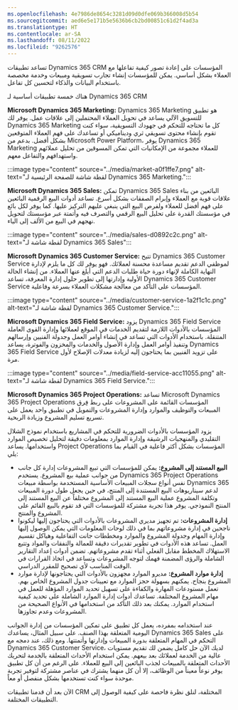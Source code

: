 ```yaml
---
ms.openlocfilehash: 4e7986de8654c3281d09d0dfe069b366008d5b54
ms.sourcegitcommit: aed6e5e171b5e5636b6cb2bd00851c61d2f4ad3a
ms.translationtype: HT
ms.contentlocale: ar-SA
ms.lasthandoff: 08/11/2022
ms.locfileid: "9262576"
---
```

تساعد تطبيقات Dynamics 365 CRM المؤسسات على إعادة تصور كيفية تفاعلها مع العملاء بشكل أساسي. يمكن للمؤسسات إنشاء تجارب تسويقية ومبيعات وخدمة مخصصة باستخدام البيانات والذكاء لتحسين كل تفاعل.

هناك خمسة تطبيقات أساسية لـ Dynamics 365 CRM

**Microsoft Dynamics 365 Marketing:** Dynamics 365 Marketing هو تطبيق للتسويق الآلي يساعد في تحويل العملاء المحتملين إلى علاقات عمل. يوفر لك Dynamics 365 Marketing كل ما تحتاجه للتحكم في جهودك التسويقية، سواء كنت تقوم بإنشاء محتوى تسويقي ثري وديناميكي أو تساعدك على فهم العملاء المتوقعين بشكل أفضل. بدعم من Microsoft Power Platform، يوفر Dynamics 365 Marketing للعملاء مجموعة من الإمكانيات التي تمكن المسوقين من تحليل عملائهم واستهدافهم والتفاعل معهم.

:::image type="content" source="../media/market-a0f1ffe7.png" alt-text="لقطة شاشة للصفحة الرئيسية لـ Dynamics 365 Marketing.":::


**Microsoft Dynamics 365 Sales:** تمكن Dynamics 365 Sales البائعين من بناء علاقات قوية مع العملاء وإبرام الصفقات بشكل أسرع. تساعد أدوات البيع الرقمية البائعين على فهم أفضل للعملاء ولفرص البيع التي ينبغي عليهم التركيز عليها. كما يوفر لكل بائع في مؤسستك القدرة على تحليل البيع الرقمي والتصرف فيه وأتمتة عبر مؤسستك لتحويل نهجهم في البيع من الألف إلى الياء.

:::image type="content" source="../media/sales-d0892c2c.png" alt-text="لقطة شاشة لـ Dynamics 365 Sales":::


**Microsoft Dynamics 365 Customer Service:** تتيح Dynamics 365 Customer Service لموظفي الدعم تقديم مساعدة محسنة لعملائك. فهو يوفر لك كل ما يلزم لإدارة النهاية الكاملة لإنهاء دورة حياة طلبات الدعم التي أبلغ عنها العملاء. من إنشاء الحالة الأولية وإدارتها إلى تطوير حلول إدارة المعرفة، تساعد Dynamics 365 Customer Service المؤسسات على التأكد من معالجة مشكلات العملاء بسرعة وفاعلية.

:::image type="content" source="../media/customer-service-1a2f1c1c.png" alt-text="لقطة شاشة لـ Dynamics 365 Customer Service.":::


**Microsoft Dynamics 365 Field Service:** يزود Dynamics 365 Field Service المؤسسات بالأدوات اللازمة لتقديم الخدمات في الموقع لعملائها وإدارة القوى العاملة المتنقلة. باستخدام الأدوات التي تساعد في إنشاء أوامر العمل وجدولة الفنيين وإرسالهم وتنفيذ أوامر العمل وإدارة الأصول والخدمات والمخزون والفوترة، يساعد Dynamics 365 Field Service على تزويد الفنيين بما يحتاجون إليه لزيادة معدلات الإصلاح لأول مرة.

:::image type="content" source="../media/field-service-acc11055.png" alt-text="لقطة شاشة لـ Dynamics 365 Field Service.":::


**Microsoft Dynamics 365 Project Operations:** تساعد Microsoft Dynamics 365 Project Operations المؤسسات القائمة على المشروعات على ربط فِرق المبيعات والتوظيف والموارد وإدارة المشروعات والتمويل في تطبيق واحد يعمل على تسريع تسليم المشروع وزيادة الربحية.


يزود المؤسسات بالأدوات الضرورية للتحكم في المشاريع باستخدام نموذج الشلال التقليدي والمنهجيات الرشيقة وإدارة الموارد بمعلومات دقيقة لتحليل تخصيص الموارد واستخدامها. يساعد Project Operations المؤسسات بشكل أكثر فاعلية في القيام بما يلي:

 -  **البيع المستند إلى المشروع:** يمكن للمؤسسات التي تبيع المشروعات إدارة كل جانب من جوانب عملية بيع المشروع. يستخدم Dynamics 365 Project Operations نفس أنواع سجلات المبيعات الأساسية المستخدمة بواسطة مبيعات Dynamics 365 لدعم سيناريوهات البيع المستندة إلى المنتج، في حين يجعل طول دورة المبيعات وتكلفة المشروع عملية البيع المستند إلى المشروع مختلفاً عن البيع المستند إلى المنتج النموذجي. يوفر هذا تجربة مشتركة للمؤسسات التي قد تقوم بالبيع القائم على المشروع والمنتج.
 -  **إدارة المشروعات:** تم تجهيز مديري المشروعات بالأدوات التي يحتاجون إليها ليكونوا ناجحين في إدارة مشروعاتهم بما في ذلك لوحات المعلومات التي يمكن الوصول إليها وإدارة المهام وجدولة المشروع والموارد ومخططات جانت التفاعلية وهياكل تقسيم العمل. تساعد هذه الأدوات في تطوير تقديرات دقيقة للعمالة والنفقات والمواد وتتبع الاستهلاك المخطط مقابل الفعلي أثناء تقدم مشروعاتهم. تضمن أدوات إعداد التقارير الشاملة والرؤى المضمنة فهمك لتوجه المشروعات وتساعد في اتخاذ القرارات في الوقت المناسب لأي تصحيح للمقرر الدراسي.
 -  **إدارة موارد المشروع:** مديرو الموارد مجهزون بالأدوات التي يحتاجونها لإدارة موارد المشروع بنجاح. يمكنهم بسهولة حجز الموارد مع تعيينات جدول المشروع الخاص بهم. تعمل مستودعات المهارة والكفاءة على تسهيل تحديد الموارد المؤهلة للعمل في مهام المشروع المختلفة. تساعدك أدوات إدارة الموارد الشاملة على تحديد كيفية استخدام الموارد. يمكنك بعد ذلك التأكد من استخدامها في الأنواع الصحيحة من المشروعات وعدم تجاوزها.

عند استخدامه بمفرده، يعمل كل تطبيق على تمكين المؤسسات من إدارة الجوانب اليومية المتعلقة بهذا الصنف. على سبيل المثال، يساعدك Dynamics 365 Sales على التحكم في المهام المتعلقة بدورة المبيعات وإدارتها وأتمتتها. ومع ذلك، عند دمجه مع Dynamics 365 Customer Service، لديك الآن حل كامل يضمن لك تقديم مستويات عالية من الخدمة لعملائك بعد بيعهم. يمكن استخدام الأحداث المتعلقة بالخدمة لتحريك الأحداث المتعلقة بالمبيعات لجذب البائعين إلى البيع للعملاء. على الرغم من أن كل تطبيق يوفر نوعاً معيناً من الوظائف، إلا أن كل منهما يشترك في عناصر مشتركة لتوفير تجربة موحدة سواء كنت تستخدمها بشكل منفصل أو معاً.

الآن بعد أن قدمنا تطبيقات CRM المختلفة، لنلق نظرة فاحصة على كيفية الوصول إلى التطبيقات المختلفة.

